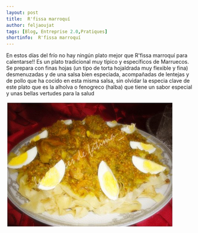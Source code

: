```yaml
---
layout: post
title:  R'fissa marroquí
author: feljaoujat  
tags: [Blog, Entreprise 2.0,Pratiques]
shortinfo:  R'fissa marroquí
---
```


En estos días del frío no hay ningún plato mejor que R'fissa marroquí para calentarse!!
Es un plato tradicional muy típico y específicos de Marruecos. Se prepara con finas hojas (un tipo de torta hojaldrada muy flexible y fina) desmenuzadas y de una salsa bien especiada, acompañadas de lentejas y de pollo que ha cocido en esta misma salsa, sin olvidar la especia clave de este plato que es la alholva o fenogreco (halba) que tiene un sabor especial y unas bellas vertudes para la salud


![alt text](https://raw.githubusercontent.com/marueccos-cultura-y-tradiciones/marueccos-cultura-y-tradiciones.github.io/master/assets/media/12274257_909891359125137_3497965969919628798_n.jpg "Logo Title Text 1")
